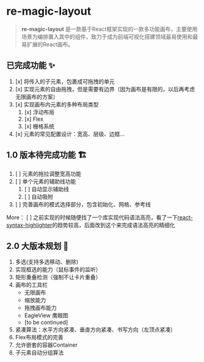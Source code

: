 # re-magic-layout
> **re-magic-layout** 是一款基于React框架实现的一款多功能画布，主要使用场景为编排置入其中的组件，致力于成为前端可视化搭建领域最易使用和最易扩展的React画布。

## 已完成功能 ✨
1. [x] 将传入的子元素，包裹成可拖拽的单元
2. [x] 实现元素的自由拖拽，但是需要有边界（因为画布是有限的，以后再考虑无限画布的方案）
3. [x] 实现画布内元素的多种布局类型
   1. [x] 浮动布局
   2. [x] Flex
   3. [x] 栅格系统
4. [x] 元素的常见配置设计：宽高、层级、边框...

## 1.0 版本待完成功能 🏗️

1. [ ] 元素的拖拉调整宽高功能
2. [ ] 单个元素的辅助线功能
   1. [ ] 自动显示辅助线
   2. [ ] 自动吸附
3. [ ] 完善画布的模式选择部分，包含初始化、网格、参考线

More：
[ ] 之前实现的时候随便找了一个库实现代码语法高亮，看了一下[react-syntax-highlighter](https://www.npmjs.com/package/react-syntax-highlighter)的趋势较高，后面改到这个来完成语法高亮的精细化

## 2.0 大版本规划 🚀

1. 多选(支持多选移动、删除)
2. 实现框选的能力（鼠标事件的监听）
3. 矩形重叠检测（强制不让卡片重叠）
4. 画布的工具栏
   - 无限画布
   - 缩放能力
   - 拖拽画布能力
   - EagleView 鹰眼图
   - [to be continued]
5. 紧凑算法：水平方向紧凑、垂直方向紧凑、书写方向（左顶点紧凑）
5. Flex布局模式的完善
6. 允许嵌套的容器Container
7. 子元素自动分组算法
